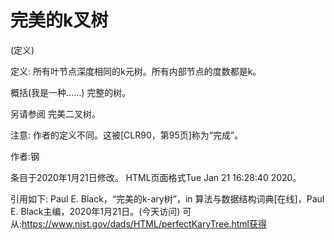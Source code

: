 # 完美的k叉树


(定义)



定义:
所有叶节点深度相同的k元树。所有内部节点的度数都是k。



概括(我是一种……)
完整的树。



另请参阅
完美二叉树。



注意:
作者的定义不同。这被[CLR90，第95页]称为“完成”。


作者:钢







条目于2020年1月21日修改。
HTML页面格式Tue Jan 21 16:28:40 2020。



引用如下:
Paul E. Black，“完美的k-ary树”，in
算法与数据结构词典[在线]，Paul E. Black主编，2020年1月21日。(今天访问)
可从:https://www.nist.gov/dads/HTML/perfectKaryTree.html获得